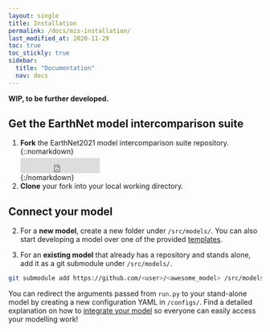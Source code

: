 ```yaml
---
layout: single
title: Installation
permalink: /docs/mis-installation/
last_modified_at: 2020-11-29
toc: true
toc_stickly: true
sidebar:
  title: "Documentation"
  nav: docs
---
```

**WIP, to be further developed.**

## Get the EarthNet model intercomparison suite
1. **Fork** the EarthNet2021 model intercomparison suite repository.
{::nomarkdown}<p style="margin-top: 5px;margin-bottom: 0px"></iframe><iframe style="display: inline-block;" src="https://ghbtns.com/github-btn.html?user=earthnet2021&repo=earthnet&type=fork&count=true&size=large" frameborder="0" scrolling="0" width="158px" height="30px"></iframe></p>{:/nomarkdown}
2. **Clone** your fork into your local working directory.

## Connect your model

2. For a **new model**, create a new folder under `/src/models/`. You can also start developing a model over one of the provided [templates](/docs/mis-templates/).

1. For an **existing model** that already has a repository and stands alone, add it as a git submodule under `/src/models/`. 
```bash
git submodule add https://github.com/<user>/<awesome_model> /src/models/<awesome_model>
```
You can redirect the arguments passed from `run.py` to your stand-alone model by creating a new configuration YAML in `/configs/`. Find a detailed explanation on how to [integrate your model](/docs/mis-yourmodel/) so everyone can easily access your modelling work! 